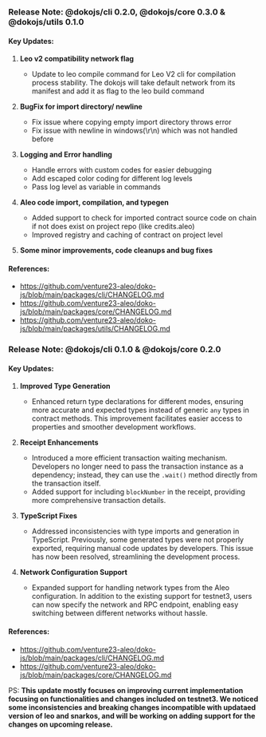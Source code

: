### Release Note: @dokojs/cli 0.2.0, @dokojs/core 0.3.0 & @dokojs/utils 0.1.0

#### Key Updates:

1. **Leo v2 compatibility network flag**
   - Update to leo compile command for Leo V2 cli for compilation process stability. The dokojs will take default network from its manifest and add it as flag to the leo build command

2. **BugFix for import directory/ newline**
   - Fix issue where copying empty import directory throws error
   - Fix issue with newline in windows(\r\n) which was not handled before

3. **Logging and Error handling**
   - Handle errors with custom codes for easier debugging
   - Add escaped color coding for different log levels
   - Pass log level as variable in commands

4. **Aleo code import, compilation, and typegen**
   - Added support to check for imported contract source code on chain if not does exist on project repo (like credits.aleo)
   - Improved registry and caching of contract on project level

5. **Some minor improvements, code cleanups and bug fixes**

#### References:
- https://github.com/venture23-aleo/doko-js/blob/main/packages/cli/CHANGELOG.md
- https://github.com/venture23-aleo/doko-js/blob/main/packages/core/CHANGELOG.md
- https://github.com/venture23-aleo/doko-js/blob/main/packages/utils/CHANGELOG.md

### Release Note: @dokojs/cli 0.1.0 & @dokojs/core 0.2.0

#### Key Updates:

1. **Improved Type Generation**
   - Enhanced return type declarations for different modes, ensuring more accurate and expected types instead of generic `any` types in contract methods. This improvement facilitates easier access to properties and smoother development workflows.

2. **Receipt Enhancements**
   - Introduced a more efficient transaction waiting mechanism. Developers no longer need to pass the transaction instance as a dependency; instead, they can use the `.wait()` method directly from the transaction itself.
   - Added support for including `blockNumber` in the receipt, providing more comprehensive transaction details.

3. **TypeScript Fixes**
   - Addressed inconsistencies with type imports and generation in TypeScript. Previously, some generated types were not properly exported, requiring manual code updates by developers. This issue has now been resolved, streamlining the development process.

4. **Network Configuration Support**
   - Expanded support for handling network types from the Aleo configuration. In addition to the existing support for testnet3, users can now specify the network and RPC endpoint, enabling easy switching between different networks without hassle.

#### References:
- https://github.com/venture23-aleo/doko-js/blob/main/packages/cli/CHANGELOG.md
- https://github.com/venture23-aleo/doko-js/blob/main/packages/core/CHANGELOG.md

PS: **This update mostly focuses on improving current implementation focusing on functionalities and changes included on testnet3. We noticed some inconsistencies and breaking changes incompatible with updataed version of leo and snarkos, and will be working on adding support for the changes on upcoming release.**
